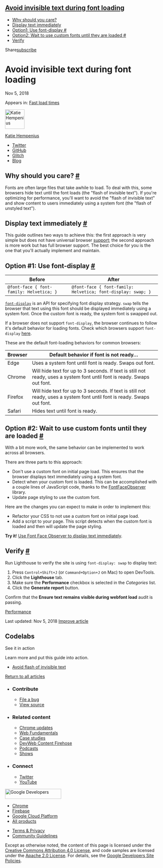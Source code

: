 ## <a href="#avoid-invisible-text-during-font-loading" class="w-toc__header--link">Avoid invisible text during font loading</a>

- [Why should you care?](#why-should-you-care)
- [Display text immediately](#display-text-immediately)
- [Option1: Use font-display \#](#option-1:-use-font-display)
- [Option2: Wait to use custom fonts until they are loaded \#](#option-2:-wait-to-use-custom-fonts-until-they-are-loaded)
- [Verify](#verify)

Share<a href="/newsletter/" class="gc-analytics-event w-actions__fab w-actions__fab--subscribe"><span>subscribe</span></a>

# Avoid invisible text during font loading

Nov 5, 2018

<span class="w-post-signpost__title">Appears in:</span> <a href="/fast" class="w-post-signpost__link">Fast load times</a>

[<img src="https://web-dev.imgix.net/image/admin/fZo7BJGec2MNRt6cWpeh.jpg?auto=format&amp;fit=crop&amp;h=64&amp;w=64" alt="Katie Hempenius" class="w-author__image" sizes="(min-width: 64px) 64px, calc(100vw - 48px)" srcset="https://web-dev.imgix.net/image/admin/fZo7BJGec2MNRt6cWpeh.jpg?fit=crop&amp;h=64&amp;w=64&amp;auto=format&amp;dpr=1&amp;q=75, https://web-dev.imgix.net/image/admin/fZo7BJGec2MNRt6cWpeh.jpg?fit=crop&amp;h=64&amp;w=64&amp;auto=format&amp;dpr=2&amp;q=50 2x, https://web-dev.imgix.net/image/admin/fZo7BJGec2MNRt6cWpeh.jpg?fit=crop&amp;h=64&amp;w=64&amp;auto=format&amp;dpr=3&amp;q=35 3x, https://web-dev.imgix.net/image/admin/fZo7BJGec2MNRt6cWpeh.jpg?fit=crop&amp;h=64&amp;w=64&amp;auto=format&amp;dpr=4&amp;q=23 4x, https://web-dev.imgix.net/image/admin/fZo7BJGec2MNRt6cWpeh.jpg?fit=crop&amp;h=64&amp;w=64&amp;auto=format&amp;dpr=5&amp;q=20 5x" width="64" height="64" />](/authors/katiehempenius/)

<a href="/authors/katiehempenius/" class="w-author__name-link">Katie Hempenius</a>

- <a href="https://twitter.com/katiehempenius" class="w-author__link">Twitter</a>
- <a href="https://github.com/khempenius" class="w-author__link">GitHub</a>
- <a href="https://glitch.com/@khempenius" class="w-author__link">Glitch</a>
- <a href="https://katiehempenius.com/" class="w-author__link">Blog</a>

## Why should you care? <a href="#why-should-you-care" class="w-headline-link">#</a>

Fonts are often large files that take awhile to load. To deal with this, some browsers hide text until the font loads (the "flash of invisible text"). If you're optimizing for performance, you'll want to avoid the "flash of invisible text" and show content to users immediately using a system font (the "flash of unstyled text").

## Display text immediately <a href="#display-text-immediately" class="w-headline-link">#</a>

This guide outlines two ways to achieve this: the first approach is very simple but does not have universal browser [support](https://caniuse.com/#search=font-display); the second approach is more work but has full browser support. The best choice for you is the one that you'll actually implement and maintain.

## Option \#1: Use font-display <a href="#option-1:-use-font-display" class="w-headline-link">#</a>

<table><thead><tr class="header"><th>Before</th><th>After</th></tr></thead><tbody><tr class="odd"><td><code>@font-face { font-family: Helvetica; }</code></td><td><code>@font-face { font-family: Helvetica; font-display: swap; }</code></td></tr></tbody></table>

[`font-display`](https://developer.mozilla.org/en-US/docs/Web/CSS/@font-face/font-display) is an API for specifying font display strategy. `swap` tells the browser that text using this font should be displayed immediately using a system font. Once the custom font is ready, the system font is swapped out.

If a browser does not support `font-display`, the browser continues to follow it's default behavior for loading fonts. Check which browsers support `font-display` [here](https://caniuse.com/#search=font-display).

These are the default font-loading behaviors for common browsers:

<table><thead><tr class="header"><th><strong>Browser</strong></th><th><strong>Default behavior if font is not ready…</strong></th></tr></thead><tbody><tr class="odd"><td>Edge</td><td>Uses a system font until font is ready. Swaps out font.</td></tr><tr class="even"><td>Chrome</td><td>Will hide text for up to 3 seconds. If text is still not ready, uses a system font until font is ready. Swaps out font.</td></tr><tr class="odd"><td>Firefox</td><td>Will hide text for up to 3 seconds. If text is still not ready, uses a system font until font is ready. Swaps out font.</td></tr><tr class="even"><td>Safari</td><td>Hides text until font is ready.</td></tr></tbody></table>

## Option \#2: Wait to use custom fonts until they are loaded <a href="#option-2:-wait-to-use-custom-fonts-until-they-are-loaded" class="w-headline-link">#</a>

With a bit more work, the same behavior can be implemented to work across all browsers.

There are three parts to this approach:

- Don't use a custom font on initial page load. This ensures that the browser displays text immediately using a system font.
- Detect when your custom font is loaded. This can be accomplished with a couple lines of JavaScript code, thanks to the [FontFaceObserver](https://github.com/bramstein/fontfaceobserver) library.
- Update page styling to use the custom font.

Here are the changes you can expect to make in order to implement this:

- Refactor your CSS to not use a custom font on initial page load.
- Add a script to your page. This script detects when the custom font is loaded and then will update the page styling.

**Try it**! [Use Font Face Observer to display text immediately](/codelab-avoid-invisible-text).

## Verify <a href="#verify" class="w-headline-link">#</a>

Run Lighthouse to verify the site is using `font-display: swap` to display text:

1.  Press `Control+Shift+J` (or `Command+Option+J` on Mac) to open DevTools.
2.  Click the **Lighthouse** tab.
3.  Make sure the **Performance** checkbox is selected in the _Categories_ list.
4.  Click the **Generate report** button.

Confirm that the **Ensure text remains visible during webfont load** audit is passing.

<a href="/tags/performance/" class="w-chip">Performance</a>

<span class="w-mr--sm">Last updated: Nov 5, 2018 </span>[Improve article](https://github.com/GoogleChrome/web.dev/blob/master/src/site/content/en/fast/avoid-invisible-text/index.md)

## Codelabs

See it in action

Learn more and put this guide into action.

- <a href="/codelab-avoid-invisible-text/" class="w-callout__link w-callout__link--codelab">Avoid flash of invisible text</a>

<a href="/fast" class="gc-analytics-event w-article-navigation__link w-article-navigation__link--back w-article-navigation__link--single">Return to all articles</a>

- ### Contribute

  - <a href="https://github.com/GoogleChrome/web.dev/issues/new?assignees=&amp;labels=bug&amp;template=bug_report.md&amp;title=" class="w-footer__linkbox-link">File a bug</a>
  - <a href="https://github.com/googlechrome/web.dev" class="w-footer__linkbox-link">View source</a>

- ### Related content

  - <a href="https://blog.chromium.org/" class="w-footer__linkbox-link">Chrome updates</a>
  - <a href="https://developers.google.com/web/" class="w-footer__linkbox-link">Web Fundamentals</a>
  - <a href="https://developers.google.com/web/showcase/" class="w-footer__linkbox-link">Case studies</a>
  - <a href="https://devwebfeed.appspot.com/" class="w-footer__linkbox-link">DevWeb Content Firehose</a>
  - <a href="/podcasts/" class="w-footer__linkbox-link">Podcasts</a>
  - <a href="/shows/" class="w-footer__linkbox-link">Shows</a>

- ### Connect

  - <a href="https://www.twitter.com/ChromiumDev" class="w-footer__linkbox-link">Twitter</a>
  - <a href="https://www.youtube.com/user/ChromeDevelopers" class="w-footer__linkbox-link">YouTube</a>

<a href="https://developers.google.com/" class="w-footer__utility-logo-link"><img src="/images/lockup-color.png" alt="Google Developers" class="w-footer__utility-logo" width="185" height="33" /></a>

- <a href="https://developer.chrome.com/" class="w-footer__utility-link">Chrome</a>
- <a href="https://firebase.google.com/" class="w-footer__utility-link">Firebase</a>
- <a href="https://cloud.google.com/" class="w-footer__utility-link">Google Cloud Platform</a>
- <a href="https://developers.google.com/products" class="w-footer__utility-link">All products</a>

<!-- -->

- <a href="https://policies.google.com/" class="w-footer__utility-link">Terms &amp; Privacy</a>
- <a href="/community-guidelines/" class="w-footer__utility-link">Community Guidelines</a>

Except as otherwise noted, the content of this page is licensed under the [Creative Commons Attribution 4.0 License](https://creativecommons.org/licenses/by/4.0/), and code samples are licensed under the [Apache 2.0 License](https://www.apache.org/licenses/LICENSE-2.0). For details, see the [Google Developers Site Policies](https://developers.google.com/terms/site-policies).
